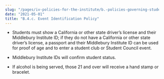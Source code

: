 ```yaml
---
slug: "/pages/iv-policies-for-the-institute/b.-policies-governing-student-conduct-and-student-organizations/d.-student-clubs-and-organizations/b.4.c.-event-identification-policy"
date: "2021-05-01"
title: "B.4.c. Event Identification Policy"
---
```


- Students must show a California or other state driver’s license and their Middlebury Institute ID; if they do not have a California or other state driver’s license, a passport and their Middlebury Institute ID can be used for proof of age and to enter a student club or Student Council event.

- Middlebury Institute IDs will confirm student status.

- If alcohol is being served, those 21 and over will receive a hand stamp or bracelet.
